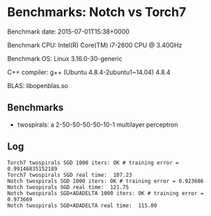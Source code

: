 Benchmarks: Notch vs Torch7
============================

Benchmark date:   2015-07-01T15:38+0000

Benchmark CPU:    Intel(R) Core(TM) i7-2600 CPU @ 3.40GHz

Benchmark OS:     Linux 3.16.0-30-generic

C++ compiler:     g++ (Ubuntu 4.8.4-2ubuntu1~14.04) 4.8.4

BLAS:             libopenblas.so


Benchmarks
----------

 * twospirals: a 2-50-50-50-50-10-1 multilayer perceptron


Log
---

~~~
Torch7 twospirals SGD 1000 iters: OK # training error = 0.99146835152189
Torch7 twospirals SGD real time:  107.23
Notch twospirals SGD 1000 iters: OK # training error = 0.923686
Notch twospirals SGD real time:  121.75
Notch twospirals SGD+ADADELTA 1000 iters: OK # training error = 0.973669
Notch twospirals SGD+ADADELTA real time:  115.00
~~~

